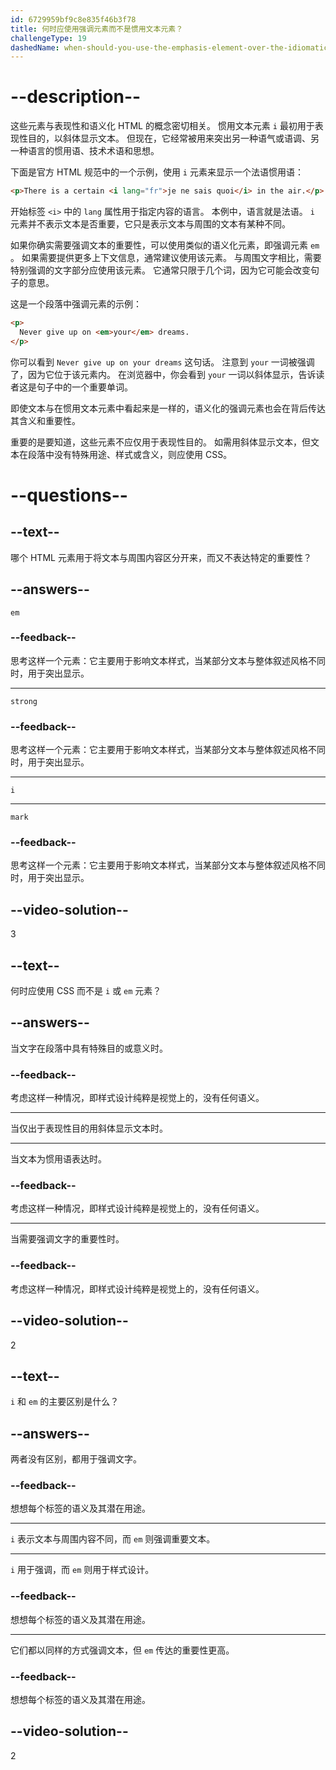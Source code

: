 ```yaml
---
id: 6729959bf9c8e835f46b3f78
title: 何时应使用强调元素而不是惯用文本元素？
challengeType: 19
dashedName: when-should-you-use-the-emphasis-element-over-the-idiomatic-text-element
---
```


# --description--

这些元素与表现性和语义化 HTML 的概念密切相关。 惯用文本元素 `i` 最初用于表现性目的，以斜体显示文本。 但现在，它经常被用来突出另一种语气或语调、另一种语言的惯用语、技术术语和思想。

下面是官方 HTML 规范中的一个示例，使用 `i` 元素来显示一个法语惯用语：

```html
<p>There is a certain <i lang="fr">je ne sais quoi</i> in the air.</p>
```

开始标签 `<i>` 中的 `lang` 属性用于指定内容的语言。 本例中，语言就是法语。 `i` 元素并不表示文本是否重要，它只是表示文本与周围的文本有某种不同。

如果你确实需要强调文本的重要性，可以使用类似的语义化元素，即强调元素 `em` 。 如果需要提供更多上下文信息，通常建议使用该元素。 与周围文字相比，需要特别强调的文字部分应使用该元素。 它通常只限于几个词，因为它可能会改变句子的意思。

这是一个段落中强调元素的示例：

```html
<p>
  Never give up on <em>your</em> dreams.
</p>
```

你可以看到 `Never give up on your dreams` 这句话。 注意到 `your` 一词被强调了，因为它位于该元素内。 在浏览器中，你会看到 `your` 一词以斜体显示，告诉读者这是句子中的一个重要单词。

即使文本与在惯用文本元素中看起来是一样的，语义化的强调元素也会在背后传达其含义和重要性。

重要的是要知道，这些元素不应仅用于表现性目的。 如需用斜体显示文本，但文本在段落中没有特殊用途、样式或含义，则应使用 CSS。

# --questions--

## --text--

哪个 HTML 元素用于将文本与周围内容区分开来，而又不表达特定的重要性？

## --answers--

`em`

### --feedback--

思考这样一个元素：它主要用于影响文本样式，当某部分文本与整体叙述风格不同时，用于突出显示。

---

`strong`

### --feedback--

思考这样一个元素：它主要用于影响文本样式，当某部分文本与整体叙述风格不同时，用于突出显示。

---

`i`

---

`mark`

### --feedback--

思考这样一个元素：它主要用于影响文本样式，当某部分文本与整体叙述风格不同时，用于突出显示。

## --video-solution--

3

## --text--

何时应使用 CSS 而不是 `i` 或 `em` 元素？

## --answers--

当文字在段落中具有特殊目的或意义时。

### --feedback--

考虑这样一种情况，即样式设计纯粹是视觉上的，没有任何语义。

---

当仅出于表现性目的用斜体显示文本时。

---

当文本为惯用语表达时。

### --feedback--

考虑这样一种情况，即样式设计纯粹是视觉上的，没有任何语义。

---

当需要强调文字的重要性时。

### --feedback--

考虑这样一种情况，即样式设计纯粹是视觉上的，没有任何语义。

## --video-solution--

2

## --text--

`i` 和 `em` 的主要区别是什么？

## --answers--

两者没有区别，都用于强调文字。

### --feedback--

想想每个标签的语义及其潜在用途。

---

`i` 表示文本与周围内容不同，而 `em` 则强调重要文本。

---

`i` 用于强调，而 `em` 则用于样式设计。

### --feedback--

想想每个标签的语义及其潜在用途。

---

它们都以同样的方式强调文本，但 `em` 传达的重要性更高。

### --feedback--

想想每个标签的语义及其潜在用途。

## --video-solution--

2
